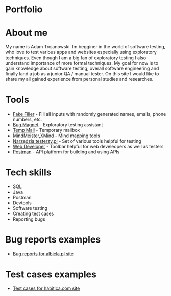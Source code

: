 # Portfolio
# About me
My name is Adam Trojanowski. Im begginer in the world of software testing, who love to test various apps and websites especially using exploratory techniques.
Even though I am a big fan of exploratory testing I also understand importance of more formal techniques.
My goal for now is to gain knowledge about software testing, overall software engineering and finally land a job as a junior QA / manual tester.
On this site I would like to share my all gained experience from personal studies and researches.
# Tools

* [Fake Filler](https://chrome.google.com/webstore/detail/fake-filler/bnjjngeaknajbdcgpfkgnonkmififhfo) -  Fill all inputs with randomly generated names, emails, phone numbers, etc.
* [Bug Magnet](https://bugmagnet.org/) - Exploratory testing assistant
* [Temp Mail](https://temp-mail.org/pl/) - Temporary mailbox
* [MindMeister](https://www.mindmeister.com/),[XMind](https://www.xmind.net/) - Mind mapping tools
* [Narzędzia testerzy,pl](http://generator-hasel.testerzy.pl/) - Set of various tools helpful for testing
* [Web Developer](https://chrispederick.com/work/web-developer/) - Toolbar helpful for web develeopers as well as testers
* [Postman](https://www.postman.com/) - API platform for building and using APIs
# Tech skills

* SQL
* Java
* Postman
* Devtools
* Software testing
* Creating test cases
* Reporting bugs

# Bug reports examples

* [Bug reports for albicla.pl site](https://drive.google.com/file/d/1gdzhT5k90nZvV5ir7dn2w3bv1Cv2no6A/view?usp=sharing)

# Test cases examples

* [Test cases for habitica.com site](https://drive.google.com/file/d/1j56f0kkPzdvJu6J2aC-_VyCApHYE9GL1/view?usp=sharing)
